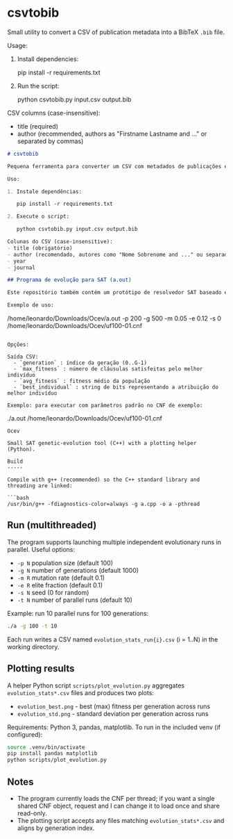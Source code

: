 # csvtobib

Small utility to convert a CSV of publication metadata into a BibTeX `.bib` file.

Usage:

1. Install dependencies:

   pip install -r requirements.txt

2. Run the script:

   python csvtobib.py input.csv output.bib

CSV columns (case-insensitive):
- title (required)
- author (recommended, authors as "Firstname Lastname and ..." or separated by commas)
```markdown
# csvtobib

Pequena ferramenta para converter um CSV com metadados de publicações em um arquivo BibTeX `.bib`.

Uso:

1. Instale dependências:

   pip install -r requirements.txt

2. Execute o script:

   python csvtobib.py input.csv output.bib

Colunas do CSV (case-insensitive):
- title (obrigatório)
- author (recomendado, autores como "Nome Sobrenome and ..." ou separados por vírgulas)
- year
- journal

## Programa de evolução para SAT (a.out)

Este repositório também contém um protótipo de resolvedor SAT baseado em algoritmo genético compilado para `a.out`.

Exemplo de uso:

```
/home/leonardo/Downloads/Ocev/a.out -p 200 -g 500 -m 0.05 -e 0.12 -s 0 /home/leonardo/Downloads/Ocev/uf100-01.cnf
```

Opções:

Saída CSV:
  - `generation` : índice da geração (0..G-1)
  - `max_fitness` : número de cláusulas satisfeitas pelo melhor indivíduo
  - `avg_fitness` : fitness médio da população
  - `best_individual` : string de bits representando a atribuição do melhor indivíduo

Exemplo: para executar com parâmetros padrão no CNF de exemplo:
```
./a.out /home/leonardo/Downloads/Ocev/uf100-01.cnf
```
Ocev

Small SAT genetic-evolution tool (C++) with a plotting helper (Python).

Build
-----

Compile with g++ (recommended) so the C++ standard library and threading are linked:

```bash
/usr/bin/g++ -fdiagnostics-color=always -g a.cpp -o a -pthread
```

Run (multithreaded)
-------------------

The program supports launching multiple independent evolutionary runs in parallel. Useful options:

- `-p N` population size (default 100)
- `-g N` number of generations (default 1000)
- `-m R` mutation rate (default 0.1)
- `-e R` elite fraction (default 0.1)
- `-s N` seed (0 for random)
- `-t N` number of parallel runs (default 10)

Example: run 10 parallel runs for 100 generations:

```bash
./a -g 100 -t 10
```

Each run writes a CSV named `evolution_stats_run{i}.csv` (i = 1..N) in the working directory.

Plotting results
----------------

A helper Python script `scripts/plot_evolution.py` aggregates `evolution_stats*.csv` files and produces two plots:

- `evolution_best.png` - best (max) fitness per generation across runs
- `evolution_std.png` - standard deviation per generation across runs

Requirements: Python 3, pandas, matplotlib. To run in the included venv (if configured):

```bash
source .venv/bin/activate
pip install pandas matplotlib
python scripts/plot_evolution.py
```

Notes
-----

- The program currently loads the CNF per thread; if you want a single shared CNF object, request and I can change it to load once and share read-only.
- The plotting script accepts any files matching `evolution_stats*.csv` and aligns by generation index.
